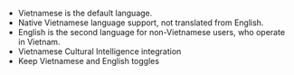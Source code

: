 - Vietnamese is the default language. 
- Native Vietnamese language support, not translated from English.
- English is the second language for non-Vietnamese users, who operate in Vietnam.
- Vietnamese Cultural Intelligence integration
- Keep Vietnamese and English toggles
